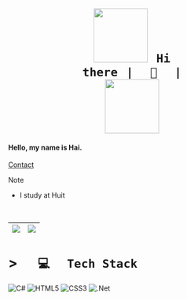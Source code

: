 <!--https://cdn.discordapp.com/emojis/905827157782200320.png?size=80-->

# <h1 align="center"> <code>[<img src="https://img.upanh.tv/2024/04/11/68747470733a2f2f692e6962622e636f2f7331504c564e5a2f7070332e706e67.png" height="110px">](https://portfolio-web-rho-ten.vercel.app/home)⠀Hi there⠀|⠀⠀👋⠀⠀| <img src="https://img.upanh.tv/2024/04/12/5523b869ace696728.png" background="#fff" height="110px"></code> </h1>

#### Hello, my name is Hai.

[Contact](mailto:hoanghai07077@gmail.com)
<br>

> [!NOTE]
> * I study at Huit

<br>


| ![](https://github-readme-stats.vercel.app/api/top-langs/?username=tophvn&theme=merko&hide_border=false&include_all_commits=true&count_private=true&layout=compact) | ![](https://github-readme-streak-stats.herokuapp.com/?user=tophvn&theme=merko&hide_border=false)<br/> |
| ----- | ----- |


# > <code>⠀⠀💻⠀⠀Tech Stack⠀⠀</code>
![C#](https://img.shields.io/badge/c%23-%23239120.svg?style=for-the-badge&logo=csharp&logoColor=white) ![HTML5](https://img.shields.io/badge/html5-%23E34F26.svg?style=for-the-badge&logo=html5&logoColor=white) ![CSS3](https://img.shields.io/badge/css3-%231572B6.svg?style=for-the-badge&logo=css3&logoColor=white) ![.Net](https://img.shields.io/badge/.NET-5C2D91?style=for-the-badge&logo=.net&logoColor=white)

